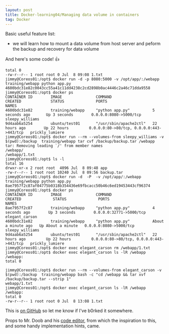 ```yaml
---
layout: post
title: Docker-learning04/Managing data volume in containers
tag: Docker
---
```


Basic useful feature list:

 * we will learn how to mount a data volume from host server and peform the backup and recovery
 for data volume

And here's some code! :+1:

```jjimmy@Coreos01:/opt$ ls -l /opt/app
total 0
-rw-r--r-- 1 root root 0 Jul  8 09:08 1.txt
jimmy@Coreos01:/opt$ docker run -d -p 8080:5000 -v /opt/app/:/webapp training/webapp python app.py
4600bdc31e82c0043cc55a41c11dd4238c2cd2898b0ac4446c2a46c71dda9558
jimmy@Coreos01:/opt$ docker ps 
CONTAINER ID        IMAGE               COMMAND                  CREATED             STATUS              PORTS                                      NAMES
4600bdc31e82        training/webapp     "python app.py"          5 seconds ago       Up 3 seconds        0.0.0.0:8080->5000/tcp                     sleepy_williams
9d4aab6a5254        ubuntu/test01       "/usr/sbin/apache2ctl"   22 hours ago        Up 22 hours         0.0.0.0:80->80/tcp, 0.0.0.0:443->443/tcp   prickly_lumiere
jimmy@Coreos01:/opt$ docker run --rm --volumes-from sleepy_williams -v $(pwd):/backup  training/webapp tar cvf /backup/backup.tar /webapp
tar: Removing leading `/' from member names
/webapp/
/webapp/1.txt
jimmy@Coreos01:/opt$ ls -l
total 16
drwxr-xr-x 2 root root  4096 Jul  8 09:48 app
-rw-r--r-- 1 root root 10240 Jul  8 09:56 backup.tar
jimmy@Coreos01:/opt$ docker run -d  -P  -v /opt/app/:/webapp training/webapp python app.py
8ae7957f2c87af04775b0318b354436e69fbcacc50b46c6ed19453443cf96374
jimmy@Coreos01:/opt$ docker ps
CONTAINER ID        IMAGE               COMMAND                  CREATED              STATUS              PORTS                                      NAMES
8ae7957f2c87        training/webapp     "python app.py"          4 seconds ago        Up 3 seconds        0.0.0.0:32771->5000/tcp                    elegant_carson
4600bdc31e82        training/webapp     "python app.py"          About a minute ago   Up About a minute   0.0.0.0:8080->5000/tcp                     sleepy_williams
9d4aab6a5254        ubuntu/test01       "/usr/sbin/apache2ctl"   22 hours ago         Up 22 hours         0.0.0.0:80->80/tcp, 0.0.0.0:443->443/tcp   prickly_lumiere
jimmy@Coreos01:/opt$ docker exec elegant_carson rm /webapp/1.txt
jimmy@Coreos01:/opt$ docker exec elegant_carson ls -lR /webapp
/webapp:
total 0

jimmy@Coreos01:/opt$ docker run --rm --volumes-from elegant_carson -v $(pwd):/backup  training/webapp bash -c "cd /webapp && tar xvf /backup/backup.tar --strip 1" 
webapp/1.txt
jimmy@Coreos01:/opt$ docker exec elegant_carson ls -lR /webapp
/webapp:
total 0
-rw-r--r-- 1 root root 0 Jul  8 13:08 1.txt

```

This is [on GitHub](https://github.com/jbt/markdown-editor) so let me know if I've b0rked it somewhere.


Props to Mr. Doob and his [code editor](http://mrdoob.com/projects/code-editor/), from which
the inspiration to this, and some handy implementation hints, came.

